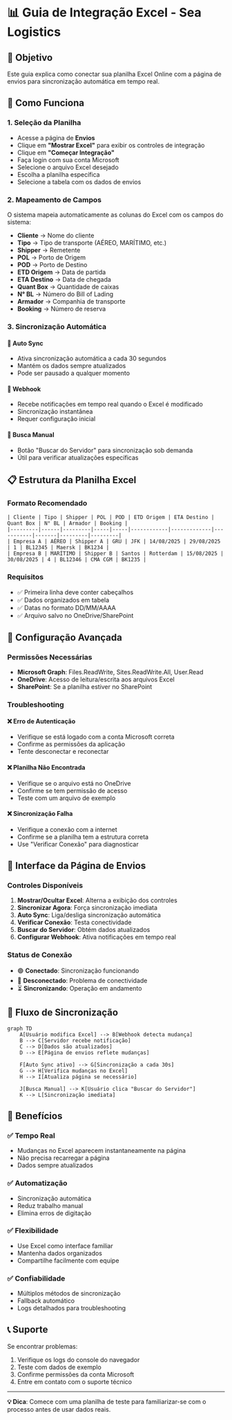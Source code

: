 # 📊 Guia de Integração Excel - Sea Logistics

## 🎯 Objetivo
Este guia explica como conectar sua planilha Excel Online com a página de envios para sincronização automática em tempo real.

## 🚀 Como Funciona

### 1. **Seleção da Planilha**
- Acesse a página de **Envios**
- Clique em **"Mostrar Excel"** para exibir os controles de integração
- Clique em **"Começar Integração"**
- Faça login com sua conta Microsoft
- Selecione o arquivo Excel desejado
- Escolha a planilha específica
- Selecione a tabela com os dados de envios

### 2. **Mapeamento de Campos**
O sistema mapeia automaticamente as colunas do Excel com os campos do sistema:
- **Cliente** → Nome do cliente
- **Tipo** → Tipo de transporte (AÉREO, MARÍTIMO, etc.)
- **Shipper** → Remetente
- **POL** → Porto de Origem
- **POD** → Porto de Destino
- **ETD Origem** → Data de partida
- **ETA Destino** → Data de chegada
- **Quant Box** → Quantidade de caixas
- **N° BL** → Número do Bill of Lading
- **Armador** → Companhia de transporte
- **Booking** → Número de reserva

### 3. **Sincronização Automática**

#### 🔄 **Auto Sync**
- Ativa sincronização automática a cada 30 segundos
- Mantém os dados sempre atualizados
- Pode ser pausado a qualquer momento

#### 🔗 **Webhook**
- Recebe notificações em tempo real quando o Excel é modificado
- Sincronização instantânea
- Requer configuração inicial

#### 📡 **Busca Manual**
- Botão "Buscar do Servidor" para sincronização sob demanda
- Útil para verificar atualizações específicas

## 📋 Estrutura da Planilha Excel

### Formato Recomendado
```
| Cliente | Tipo | Shipper | POL | POD | ETD Origem | ETA Destino | Quant Box | N° BL | Armador | Booking |
|---------|------|---------|-----|-----|------------|-------------|-----------|-------|---------|---------|
| Empresa A | AÉREO | Shipper A | GRU | JFK | 14/08/2025 | 29/08/2025 | 1 | BL12345 | Maersk | BK1234 |
| Empresa B | MARÍTIMO | Shipper B | Santos | Rotterdam | 15/08/2025 | 30/08/2025 | 4 | BL12346 | CMA CGM | BK1235 |
```

### Requisitos
- ✅ Primeira linha deve conter cabeçalhos
- ✅ Dados organizados em tabela
- ✅ Datas no formato DD/MM/AAAA
- ✅ Arquivo salvo no OneDrive/SharePoint

## 🔧 Configuração Avançada

### Permissões Necessárias
- **Microsoft Graph**: Files.ReadWrite, Sites.ReadWrite.All, User.Read
- **OneDrive**: Acesso de leitura/escrita aos arquivos Excel
- **SharePoint**: Se a planilha estiver no SharePoint

### Troubleshooting

#### ❌ **Erro de Autenticação**
- Verifique se está logado com a conta Microsoft correta
- Confirme as permissões da aplicação
- Tente desconectar e reconectar

#### ❌ **Planilha Não Encontrada**
- Verifique se o arquivo está no OneDrive
- Confirme se tem permissão de acesso
- Teste com um arquivo de exemplo

#### ❌ **Sincronização Falha**
- Verifique a conexão com a internet
- Confirme se a planilha tem a estrutura correta
- Use "Verificar Conexão" para diagnosticar

## 📱 Interface da Página de Envios

### Controles Disponíveis
1. **Mostrar/Ocultar Excel**: Alterna a exibição dos controles
2. **Sincronizar Agora**: Força sincronização imediata
3. **Auto Sync**: Liga/desliga sincronização automática
4. **Verificar Conexão**: Testa conectividade
5. **Buscar do Servidor**: Obtém dados atualizados
6. **Configurar Webhook**: Ativa notificações em tempo real

### Status de Conexão
- 🟢 **Conectado**: Sincronização funcionando
- 🔴 **Desconectado**: Problema de conectividade
- ⏳ **Sincronizando**: Operação em andamento

## 🔄 Fluxo de Sincronização

```mermaid
graph TD
    A[Usuário modifica Excel] --> B[Webhook detecta mudança]
    B --> C[Servidor recebe notificação]
    C --> D[Dados são atualizados]
    D --> E[Página de envios reflete mudanças]
    
    F[Auto Sync ativo] --> G[Sincronização a cada 30s]
    G --> H[Verifica mudanças no Excel]
    H --> I[Atualiza página se necessário]
    
    J[Busca Manual] --> K[Usuário clica "Buscar do Servidor"]
    K --> L[Sincronização imediata]
```

## 🎯 Benefícios

### ✅ **Tempo Real**
- Mudanças no Excel aparecem instantaneamente na página
- Não precisa recarregar a página
- Dados sempre atualizados

### ✅ **Automatização**
- Sincronização automática
- Reduz trabalho manual
- Elimina erros de digitação

### ✅ **Flexibilidade**
- Use Excel como interface familiar
- Mantenha dados organizados
- Compartilhe facilmente com equipe

### ✅ **Confiabilidade**
- Múltiplos métodos de sincronização
- Fallback automático
- Logs detalhados para troubleshooting

## 📞 Suporte

Se encontrar problemas:
1. Verifique os logs do console do navegador
2. Teste com dados de exemplo
3. Confirme permissões da conta Microsoft
4. Entre em contato com o suporte técnico

---

**💡 Dica**: Comece com uma planilha de teste para familiarizar-se com o processo antes de usar dados reais.
